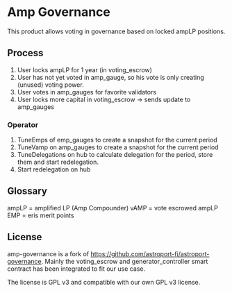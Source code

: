 # Amp Governance

This product allows voting in governance based on locked ampLP positions.

## Process

1. User locks ampLP for 1 year (in voting_escrow)
2. User has not yet voted in amp_gauge, so his vote is only creating (unused) voting power.
3. User votes in amp_gauges for favorite validators
4. User locks more capital in voting_escrow -> sends update to amp_gauges

### Operator

1. TuneEmps of emp_gauges to create a snapshot for the current period
2. TuneVamp on amp_gauges to create a snapshot for the current period
3. TuneDelegations on hub to calculate delegation for the period, store them and start redelegation.
4. Start redelegation on hub

## Glossary

ampLP = amplified LP (Amp Compounder)
vAMP = vote escrowed ampLP
EMP = eris merit points

## License

amp-governance is a fork of <https://github.com/astroport-fi/astroport-governance>. Mainly the voting_escrow and generator_controller smart contract has been integrated to fit our use case.

The license is GPL v3 and compatible with our own GPL v3 license.
